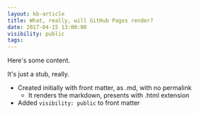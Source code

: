 ```yaml
---
layout: kb-article
title: What, really, will GitHub Pages render?
date: 2017-04-15 13:00:00
visibility: public
tags:
---
```


Here's some content.

It's just a stub, really.

* Created initially with front matter, as .md, with no permalink
  * It renders the markdown, presents with .html extension
* Added `visibility: public` to front matter
